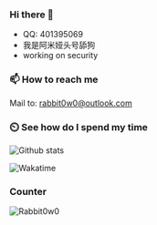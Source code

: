 ### Hi there 👋

- QQ: 401395069
- 我是阿米娅头号舔狗
- working on security

### 📫 How to reach me
Mail to: rabbit0w0@outlook.com

### ⏲️ See how do I spend my time
![Github stats](https://github-readme-stats.vercel.app/api?username=Rabbit0w0&show_icons=true&include_all_commits=true&count_private=true)

![Wakatime](https://github-readme-stats.vercel.app/api/wakatime?username=rabbit0w0)

### Counter
![Rabbit0w0](https://count.getloli.com/get/@Rabbit0w0)
